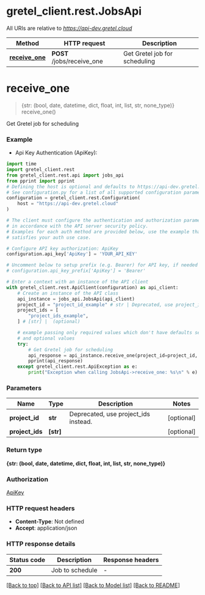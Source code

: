 # gretel_client.rest.JobsApi

All URIs are relative to *https://api-dev.gretel.cloud*

Method | HTTP request | Description
------------- | ------------- | -------------
[**receive_one**](JobsApi.md#receive_one) | **POST** /jobs/receive_one | Get Gretel job for scheduling


# **receive_one**
> {str: (bool, date, datetime, dict, float, int, list, str, none_type)} receive_one()

Get Gretel job for scheduling

### Example

* Api Key Authentication (ApiKey):
```python
import time
import gretel_client.rest
from gretel_client.rest.api import jobs_api
from pprint import pprint
# Defining the host is optional and defaults to https://api-dev.gretel.cloud
# See configuration.py for a list of all supported configuration parameters.
configuration = gretel_client.rest.Configuration(
    host = "https://api-dev.gretel.cloud"
)

# The client must configure the authentication and authorization parameters
# in accordance with the API server security policy.
# Examples for each auth method are provided below, use the example that
# satisfies your auth use case.

# Configure API key authorization: ApiKey
configuration.api_key['ApiKey'] = 'YOUR_API_KEY'

# Uncomment below to setup prefix (e.g. Bearer) for API key, if needed
# configuration.api_key_prefix['ApiKey'] = 'Bearer'

# Enter a context with an instance of the API client
with gretel_client.rest.ApiClient(configuration) as api_client:
    # Create an instance of the API class
    api_instance = jobs_api.JobsApi(api_client)
    project_id = "project_id_example" # str | Deprecated, use project_ids instead. (optional)
    project_ids = [
        "project_ids_example",
    ] # [str] |  (optional)

    # example passing only required values which don't have defaults set
    # and optional values
    try:
        # Get Gretel job for scheduling
        api_response = api_instance.receive_one(project_id=project_id, project_ids=project_ids)
        pprint(api_response)
    except gretel_client.rest.ApiException as e:
        print("Exception when calling JobsApi->receive_one: %s\n" % e)
```


### Parameters

Name | Type | Description  | Notes
------------- | ------------- | ------------- | -------------
 **project_id** | **str**| Deprecated, use project_ids instead. | [optional]
 **project_ids** | **[str]**|  | [optional]

### Return type

**{str: (bool, date, datetime, dict, float, int, list, str, none_type)}**

### Authorization

[ApiKey](../README.md#ApiKey)

### HTTP request headers

 - **Content-Type**: Not defined
 - **Accept**: application/json


### HTTP response details
| Status code | Description | Response headers |
|-------------|-------------|------------------|
**200** | Job to schedule |  -  |

[[Back to top]](#) [[Back to API list]](../README.md#documentation-for-api-endpoints) [[Back to Model list]](../README.md#documentation-for-models) [[Back to README]](../README.md)

